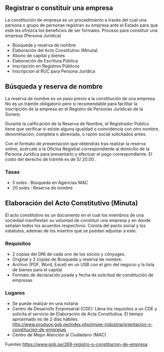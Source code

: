## Registrar o constituir una empresa

La constitución de empresa es un procedimiento a través del cual una persona o grupo de personas registran su empresa ante el Estado para que este les ofrezca los beneficios de ser formales. 
Proceso para constituir una empresa (Persona Jurídica)

* Búsqueda y reserva de nombre 
* Elaboración del Acto Constitutivo (Minuta)
* Abono de capital y bienes
* Elaboración de Escritura Pública
* Inscripción en Registros Públicos
* Inscripción al RUC para Persona Jurídica

## Búsqueda y reserva de nombre 

La reserva de nombre es un paso previo a la constitución de una empresa. No es un trámite obligatorio pero sí recomendable para facilitar la inscripción de la empresa en el Registro de Personas Jurídicas de la Sunarp.

Durante la calificación de la Reserva de Nombre, el Registrador Público tiene que verificar si existe alguna igualdad o coincidencia con otro nombre, denominación, completa o abreviada, o razón social solicitados antes. 

Con el formato de presentación que obtendrás tras realizar la reserva online, acércate a la Oficina Registral correspondiente al domicilio de la Persona Jurídica para presentarlo y efectuar el pago correspondiente. El costo del derecho de trámite es de S/ 20.00 .

### Tasas

* 5 soles : Búsqueda en Agencias MAC
* 20 soles : Reserva de nombre

## Elaboración del Acto Constitutivo (Minuta)

El acto constitutivo es un documento en el cual los miembros de una sociedad manifiestan su voluntad de constituir una empresa y en donde señalan todos los acuerdos respectivos. Consta del pacto social y los estatutos, además de los insertos que se puedan adjuntar a este. 

### Requisitos    

* 2 copias del DNI de cada uno de los socios y cónyuges. 
* Original y 2 copias de Búsqueda y reserva de nombre.
* Archivo (PDF, Word, Excel) en un USB con el giro del negocio y la lista de bienes para el capital.
* Formato de declaración jurada y fecha de solicitud de constitución de empresas

### Lugares

* Se puede realizar en una notaria
* Centro de Desarrollo Empresarial (CDE): Lleva los requisitos a un CDE y solicita el servicio de Elaboración de Acta Constitutiva. El tiempo aproximado es de 2 días hábiles. http://www.produce.gob.pe/index.php/mype-industria/orientacion-y-constitucion-de-empresas
* Centro de Mejor Atención al Ciudadano (MAC)

Fuentes
https://www.gob.pe/269-registro-o-constitucion-de-empresa
